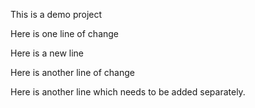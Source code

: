 This is a demo project


Here is one line of change

Here is a new line

Here is another line of change

Here is another line which needs to be added separately.


